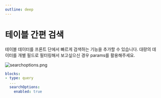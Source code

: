 ```yaml
---
outline: deep
---
```


# 테이블 간편 검색

테이블 데이터를 프론트 단에서 빠르게 검색하는 기능을 추가할 수 있습니다. 대량의 데이터를 개별 필드로 필터링해서 보고싶으신 경우 params를 활용해주세요.

![](https://imagedelivery.net/MHVC-FGTDyxApYeHyF29Tw/267e8c4c-f036-471d-9bd6-63f367972a00/docs "searchoptions.png")

```yaml
blocks:
- type: query
  ...
  searchOptions:
    enabled: true
```